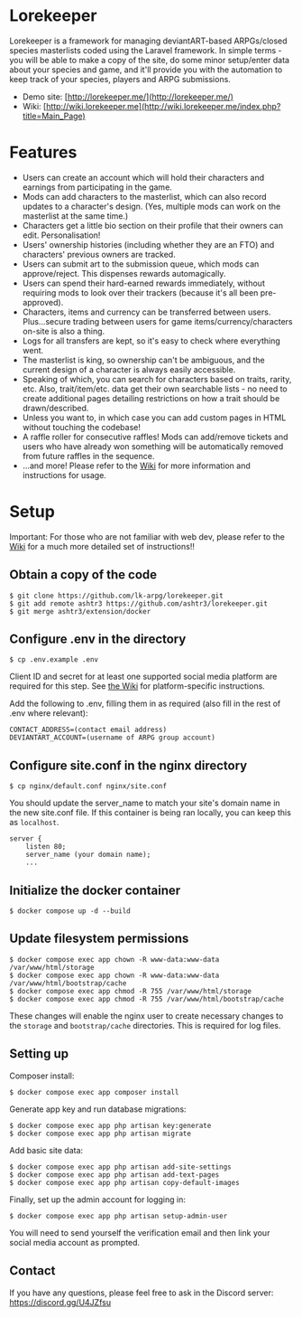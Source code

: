 # Lorekeeper

Lorekeeper is a framework for managing deviantART-based ARPGs/closed species masterlists coded using the Laravel framework. In simple terms - you will be able to make a copy of the site, do some minor setup/enter data about your species and game, and it'll provide you with the automation to keep track of your species, players and ARPG submissions.

- Demo site: [http://lorekeeper.me/](http://lorekeeper.me/)
- Wiki: [http://wiki.lorekeeper.me](http://wiki.lorekeeper.me/index.php?title=Main_Page)

# Features

- Users can create an account which will hold their characters and earnings from participating in the game.
- Mods can add characters to the masterlist, which can also record updates to a character's design. (Yes, multiple mods can work on the masterlist at the same time.)
- Characters get a little bio section on their profile that their owners can edit. Personalisation!
- Users' ownership histories (including whether they are an FTO) and characters' previous owners are tracked.
- Users can submit art to the submission queue, which mods can approve/reject. This dispenses rewards automagically.
- Users can spend their hard-earned rewards immediately, without requiring mods to look over their trackers (because it's all been pre-approved).
- Characters, items and currency can be transferred between users. Plus...secure trading between users for game items/currency/characters on-site is also a thing.
- Logs for all transfers are kept, so it's easy to check where everything went. 
- The masterlist is king, so ownership can't be ambiguous, and the current design of a character is always easily accessible.
- Speaking of which, you can search for characters based on traits, rarity, etc. Also, trait/item/etc. data get their own searchable lists - no need to create additional pages detailing restrictions on how a trait should be drawn/described.
- Unless you want to, in which case you can add custom pages in HTML without touching the codebase!
- A raffle roller for consecutive raffles! Mods can add/remove tickets and users who have already won something will be automatically removed from future raffles in the sequence.
- ...and more! Please refer to the [Wiki](http://wiki.lorekeeper.me/index.php?title=Category:Documentation) for more information and instructions for usage.

# Setup

Important: For those who are not familiar with web dev, please refer to the [Wiki](http://wiki.lorekeeper.me/index.php?title=Tutorial:_Setting_Up) for a much more detailed set of instructions!!

## Obtain a copy of the code

```
$ git clone https://github.com/lk-arpg/lorekeeper.git
$ git add remote ashtr3 https://github.com/ashtr3/lorekeeper.git
$ git merge ashtr3/extension/docker
```

## Configure .env in the directory

```
$ cp .env.example .env
```

Client ID and secret for at least one supported social media platform are required for this step. See [the Wiki](http://wiki.lorekeeper.me/index.php?title=Category:Social_Media_Authentication) for platform-specific instructions.

Add the following to .env, filling them in as required (also fill in the rest of .env where relevant):
```
CONTACT_ADDRESS=(contact email address)
DEVIANTART_ACCOUNT=(username of ARPG group account)
```

## Configure site.conf in the nginx directory

```
$ cp nginx/default.conf nginx/site.conf
```

You should update the server_name to match your site's domain name in the new site.conf file. If this container is being ran locally, you can keep this as `localhost`. 

```
server {
    listen 80;
    server_name (your domain name);
    ...
```

## Initialize the docker container

```
$ docker compose up -d --build
```

## Update filesystem permissions

```
$ docker compose exec app chown -R www-data:www-data /var/www/html/storage
$ docker compose exec app chown -R www-data:www-data /var/www/html/bootstrap/cache
$ docker compose exec app chmod -R 755 /var/www/html/storage
$ docker compose exec app chmod -R 755 /var/www/html/bootstrap/cache
```

These changes will enable the nginx user to create necessary changes to the `storage` and `bootstrap/cache` directories. This is required for log files.

## Setting up

Composer install:
```
$ docker compose exec app composer install
```

Generate app key and run database migrations:
```
$ docker compose exec app php artisan key:generate 
$ docker compose exec app php artisan migrate
```

Add basic site data:
```
$ docker compose exec app php artisan add-site-settings
$ docker compose exec app php artisan add-text-pages
$ docker compose exec app php artisan copy-default-images
```

Finally, set up the admin account for logging in:
```
$ docker compose exec app php artisan setup-admin-user
```

You will need to send yourself the verification email and then link your social media account as prompted.

## Contact

If you have any questions, please feel free to ask in the Discord server: https://discord.gg/U4JZfsu
